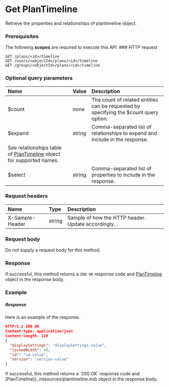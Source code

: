 # Get PlanTimeline

Retrieve the properties and relationships of plantimeline object.
### Prerequisites
The following **scopes** are required to execute this API: ### HTTP request
<!-- { "blockType": "ignored" } -->
```http
GET /plans/<id>/timeline
GET /users/<objectId>/plans/<id>/timeline
GET /groups/<objectId>/plans/<id>/timeline
```
### Optional query parameters
|Name|Value|Description|
|:---------------|:--------|:-------|
|$count|none|The count of related entities can be requested by specifying the $count query option.|
|$expand|string|Comma-separated list of relationships to expand and include in the response. 
See relationships table of [PlanTimeline](../resources/plantimeline.md) object for supported names. |
|$select|string|Comma-separated list of properties to include in the response.|

### Request headers
| Name       | Type | Description|
|:-----------|:------|:----------|
| X-Sample-Header  | string  | Sample of how the HTTP header. Update accordingly...|

### Request body
Do not supply a request body for this method.
### Response
If successful, this method returns a `200 OK` response code and [PlanTimeline](../resources/plantimeline.md) object in the response body.
### Example
##### Response
Here is an example of the response.
<!-- {
  "blockType": "response",
  "truncated": false,
  "@odata.type": "plantimeline"
} -->
```json
HTTP/1.1 200 OK
Content-type: application/json
Content-length: 119
{
  "displaySettings": "displaySettings-value",
  "lockedWidth": 99,
  "id": "id-value",
  "version": "version-value"
}
```

<!-- uuid: df03d177-a82c-446d-9752-d2f7df4df57b
2015-10-14 23:39:39 UTC -->
<!-- {
  "type": "#page.annotation",
  "description": "Get PlanTimeline",
  "keywords": "",
  "section": "documentation",
  "tocPath": ""
}-->If successful, this method returns a `200 OK` response code and [PlanTimeline](../resources/plantimeline.md) object in the response body.
